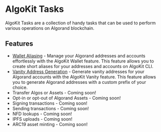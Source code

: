 # AlgoKit Tasks

AlgoKit Tasks are a collection of handy tasks that can be used to perform various operations on Algorand blockchain.

## Features

- [Wallet Aliasing](./tasks/wallet.md) - Manage your Algorand addresses and accounts effortlessly with the AlgoKit Wallet feature. This feature allows you to create short aliases for your addresses and accounts on AlgoKit CLI.
- [Vanity Address Generation](./tasks/vanity.md) - Generate vanity addresses for your Algorand accounts with the AlgoKit Vanity feature. This feature allows you to generate Algorand addresses with a custom prefix of your choice.
- Transfer Algos or Assets - Coming soon!
- Opt-in or opt-out of Algorand Assets - Coming soon!
- Signing transactions - Coming soon!
- Sending transactions - Coming soon!
- NFD lookups - Coming soon!
- IPFS uploads - Coming soon!
- ARC19 asset minting - Coming soon!
